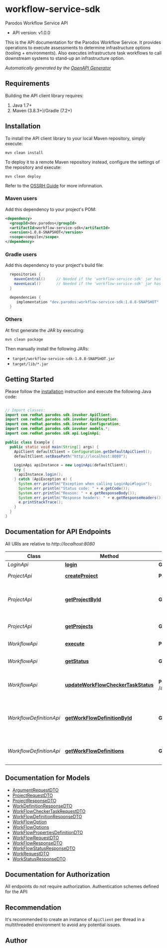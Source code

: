 # workflow-service-sdk

Parodos Workflow Service API
- API version: v1.0.0

This is the API documentation for the Parodos Workflow Service. It provides operations to execute assessments to determine infrastructure options (tooling + environments). Also executes infrastructure task workflows to call downstream systems to stand-up an infrastructure option.


*Automatically generated by the [OpenAPI Generator](https://openapi-generator.tech)*


## Requirements

Building the API client library requires:
1. Java 1.7+
2. Maven (3.8.3+)/Gradle (7.2+)

## Installation

To install the API client library to your local Maven repository, simply execute:

```shell
mvn clean install
```

To deploy it to a remote Maven repository instead, configure the settings of the repository and execute:

```shell
mvn clean deploy
```

Refer to the [OSSRH Guide](http://central.sonatype.org/pages/ossrh-guide.html) for more information.

### Maven users

Add this dependency to your project's POM:

```xml
<dependency>
  <groupId>dev.parodos</groupId>
  <artifactId>workflow-service-sdk</artifactId>
  <version>1.0.8-SNAPSHOT</version>
  <scope>compile</scope>
</dependency>
```

### Gradle users

Add this dependency to your project's build file:

```groovy
  repositories {
    mavenCentral()     // Needed if the 'workflow-service-sdk' jar has been published to maven central.
    mavenLocal()       // Needed if the 'workflow-service-sdk' jar has been published to the local maven repo.
  }

  dependencies {
     implementation "dev.parodos:workflow-service-sdk:1.0.8-SNAPSHOT"
  }
```

### Others

At first generate the JAR by executing:

```shell
mvn clean package
```

Then manually install the following JARs:

* `target/workflow-service-sdk-1.0.8-SNAPSHOT.jar`
* `target/lib/*.jar`

## Getting Started

Please follow the [installation](#installation) instruction and execute the following Java code:

```java

// Import classes:
import com.redhat.parodos.sdk.invoker.ApiClient;
import com.redhat.parodos.sdk.invoker.ApiException;
import com.redhat.parodos.sdk.invoker.Configuration;
import com.redhat.parodos.sdk.invoker.models.*;
import com.redhat.parodos.sdk.api.LoginApi;

public class Example {
  public static void main(String[] args) {
    ApiClient defaultClient = Configuration.getDefaultApiClient();
    defaultClient.setBasePath("http://localhost:8080");

    LoginApi apiInstance = new LoginApi(defaultClient);
    try {
      apiInstance.login();
    } catch (ApiException e) {
      System.err.println("Exception when calling LoginApi#login");
      System.err.println("Status code: " + e.getCode());
      System.err.println("Reason: " + e.getResponseBody());
      System.err.println("Response headers: " + e.getResponseHeaders());
      e.printStackTrace();
    }
  }
}

```

## Documentation for API Endpoints

All URIs are relative to *http://localhost:8080*

Class | Method | HTTP request | Description
------------ | ------------- | ------------- | -------------
*LoginApi* | [**login**](docs/LoginApi.md#login) | **GET** /api/v1/login | Login
*ProjectApi* | [**createProject**](docs/ProjectApi.md#createProject) | **POST** /api/v1/projects | Creates a new project
*ProjectApi* | [**getProjectById**](docs/ProjectApi.md#getProjectById) | **GET** /api/v1/projects/{id} | Returns information about a specified project
*ProjectApi* | [**getProjects**](docs/ProjectApi.md#getProjects) | **GET** /api/v1/projects | Returns a list of project
*WorkflowApi* | [**execute**](docs/WorkflowApi.md#execute) | **POST** /api/v1/workflows | Executes a workflow
*WorkflowApi* | [**getStatus**](docs/WorkflowApi.md#getStatus) | **GET** /api/v1/workflows/{workFlowExecutionId}/status | Returns a workflow status
*WorkflowApi* | [**updateWorkFlowCheckerTaskStatus**](docs/WorkflowApi.md#updateWorkFlowCheckerTaskStatus) | **POST** /api/v1/workflows/{workFlowExecutionId}/checkers/{workFlowCheckerTaskName} | Updates a workflow checker task status
*WorkflowDefinitionApi* | [**getWorkFlowDefinitionById**](docs/WorkflowDefinitionApi.md#getWorkFlowDefinitionById) | **GET** /api/v1/workflowdefinitions/{id} | Returns information about a workflow definition by id
*WorkflowDefinitionApi* | [**getWorkFlowDefinitions**](docs/WorkflowDefinitionApi.md#getWorkFlowDefinitions) | **GET** /api/v1/workflowdefinitions | Returns a list of workflow definition


## Documentation for Models

 - [ArgumentRequestDTO](docs/ArgumentRequestDTO.md)
 - [ProjectRequestDTO](docs/ProjectRequestDTO.md)
 - [ProjectResponseDTO](docs/ProjectResponseDTO.md)
 - [WorkDefinitionResponseDTO](docs/WorkDefinitionResponseDTO.md)
 - [WorkFlowCheckerTaskRequestDTO](docs/WorkFlowCheckerTaskRequestDTO.md)
 - [WorkFlowDefinitionResponseDTO](docs/WorkFlowDefinitionResponseDTO.md)
 - [WorkFlowOption](docs/WorkFlowOption.md)
 - [WorkFlowOptions](docs/WorkFlowOptions.md)
 - [WorkFlowPropertiesDefinitionDTO](docs/WorkFlowPropertiesDefinitionDTO.md)
 - [WorkFlowRequestDTO](docs/WorkFlowRequestDTO.md)
 - [WorkFlowResponseDTO](docs/WorkFlowResponseDTO.md)
 - [WorkFlowStatusResponseDTO](docs/WorkFlowStatusResponseDTO.md)
 - [WorkRequestDTO](docs/WorkRequestDTO.md)
 - [WorkStatusResponseDTO](docs/WorkStatusResponseDTO.md)


## Documentation for Authorization

All endpoints do not require authorization.
Authentication schemes defined for the API:

## Recommendation

It's recommended to create an instance of `ApiClient` per thread in a multithreaded environment to avoid any potential issues.

## Author



